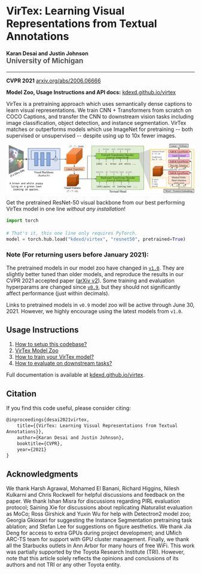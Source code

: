 VirTex: Learning Visual Representations from Textual Annotations
================================================================

<h4>
Karan Desai and Justin Johnson
</br>
<span style="font-size: 14pt; color: #555555">
University of Michigan
</span>
</h4>
<hr>

**CVPR 2021** [arxiv.org/abs/2006.06666][1]

**Model Zoo, Usage Instructions and API docs:** [kdexd.github.io/virtex](https://kdexd.github.io/virtex)

VirTex is a pretraining approach which uses semantically dense captions to
learn visual representations. We train CNN + Transformers from scratch on
COCO Captions, and transfer the CNN to downstream vision tasks including
image classification, object detection, and instance segmentation.
VirTex matches or outperforms models which use ImageNet for pretraining -- 
both supervised or unsupervised -- despite using up to 10x fewer images.

![virtex-model](docs/_static/system_figure.jpg)


Get the pretrained ResNet-50 visual backbone from our best performing VirTex
model in one line *without any installation*!

```python
import torch

# That's it, this one line only requires PyTorch.
model = torch.hub.load("kdexd/virtex", "resnet50", pretrained=True)
```

### Note (For returning users before January 2021):

The pretrained models in our model zoo have changed in [`v1.0`](https://github.com/kdexd/virtex/releases/tag/v1.0).
They are slightly better tuned than older models, and reproduce the results in our
CVPR 2021 accepted paper ([arXiv v2](https://arxiv.org/abs/2006.06666v2)). 
Some training and evaluation hyperparams are changed since [`v0.9`](https://github.com/kdexd/virtex/releases/tag/v0.9),
but they should not significantly affect performance (just within decimals).

Links to pretrained models in `v0.9` model zoo will be active through June 30, 2021.
However, we highly encourage using the latest models from `v1.0`.


Usage Instructions
------------------

1. [How to setup this codebase?][2]  
2. [VirTex Model Zoo][3]  
3. [How to train your VirTex model?][4]  
4. [How to evaluate on downstream tasks?][5]  

Full documentation is available at [kdexd.github.io/virtex](https://kdexd.github.io/virtex).


Citation
--------

If you find this code useful, please consider citing:

```text
@inproceedings{desai2021virtex,
    title={{VirTex: Learning Visual Representations from Textual Annotations}},
    author={Karan Desai and Justin Johnson},
    booktitle={CVPR},
    year={2021}
}
```

Acknowledgments
---------------

We thank Harsh Agrawal, Mohamed El Banani, Richard  Higgins, Nilesh Kulkarni
and Chris Rockwell for helpful discussions and feedback on the paper. We thank
Ishan Misra for discussions regarding PIRL evaluation protocol; Saining Xie for
discussions about replicating iNaturalist evaluation as MoCo; Ross Girshick and
Yuxin Wu for help with Detectron2 model zoo; Georgia Gkioxari for suggesting
the Instance Segmentation pretraining task ablation; and Stefan Lee for
suggestions on figure aesthetics. We thank Jia Deng for access to extra GPUs
during project development; and UMich ARC-TS team for support with GPU cluster
management. Finally, we thank all the Starbucks outlets in Ann Arbor for many
hours of free WiFi. This work was partially supported by the Toyota Research
Institute (TRI). However, note that this article solely reflects the opinions
and conclusions of its authors and not TRI or any other Toyota entity.


[1]: https://arxiv.org/abs/2006.06666
[2]: https://kdexd.github.io/virtex/virtex/usage/setup_dependencies.html
[3]: https://kdexd.github.io/virtex/virtex/usage/model_zoo.html
[4]: https://kdexd.github.io/virtex/virtex/usage/pretrain.html
[5]: https://kdexd.github.io/virtex/virtex/usage/downstream.html
